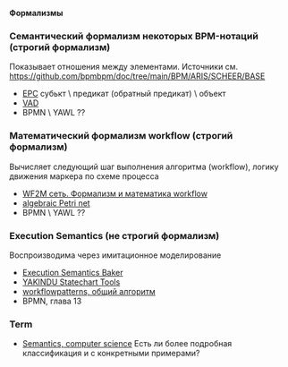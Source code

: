 **Формализмы**
### Семантический формализм некоторых BPM-нотаций (строгий формализм)
Показывает отношения между элементами. Источники см. https://github.com/bpmbpm/doc/tree/main/BPM/ARIS/SCHEER/BASE
- [EPC](https://docs.aris.com/10.0.27.0/yay-method-reference/en/#/home/494769/en/1) субькт \ предикат (обратный предикат) \ объект
- [VAD](https://docs.aris.com/10.0.27.0/yay-method-reference/en/#/home/494393/en/1)
- BPMN \ YAWL ??   


### Математический формализм workflow (строгий формализм)
Вычисляет следующий шаг выполнения алгоритма (workflow), логику движения маркера по схеме процесса
- [WF2M сеть. Формализм и математика workflow](https://habr.com/ru/articles/781124/)
- [algebraic Petri net](https://ru.wikipedia.org/wiki/%D0%90%D0%BB%D0%B3%D0%B5%D0%B1%D1%80%D0%B0%D0%B8%D1%87%D0%B5%D1%81%D0%BA%D0%B0%D1%8F_%D1%81%D0%B5%D1%82%D1%8C_%D0%9F%D0%B5%D1%82%D1%80%D0%B8)
- BPMN \ YAWL ??  

### Execution Semantics (не строгий формализм)
Воспроизводима через имитационное моделирование 
- [Execution Semantics Baker](https://ing-bank.github.io/baker/sections/reference/execution-semantics/)
- [YAKINDU Statechart Tools](https://www.itemis.com/en/products/itemis-create/documentation/user-guide/modeling_execution)
- [workflowpatterns, общий алгоритм](http://www.workflowpatterns.com/patterns/control/basic/wcp1.php)
- BPMN, глава 13

### Term
- [Semantics, computer science](https://en.wikipedia.org/wiki/Semantics_(computer_science))  
Есть ли более подробная классификация и с конкретными примерами? 

